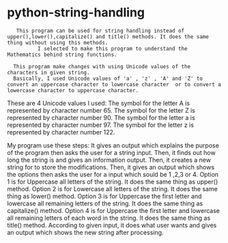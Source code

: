 # python-string-handling
       This program can be used for string handling instead of upper(),lower(),capitalize() and title() methods. It does the same thing without using this methods.
              I selected to make this program to understand the Mathematics behind string functions.

      This program make changes with using Unicode values of the characters in given string.
      Basically, I used Unicode values of 'a' , 'z' , 'A' and 'Z' to convert an uppercase character to lowercase character  or to convert a lowercase character to uppercase character.
These are 4 Unicode values I used:
The symbol for the letter A is represented by character number 65.
The symbol for the letter Z is represented by character number 90.
The symbol for the letter a is represented by character number 97.
The symbol for the letter z is represented by character number 122.

My program use these steps:
      It gives an output which explains the purpose of the program then asks the user for a string input. 
     Then, it finds out how long the string is and gives an information output.
     Then, it creates a new string for to store the modifications.
      Then, it gives an output which shows the options then asks the user for a input which sould be 1 ,2,3 or 4. 
       Option 1 is for Uppercase all letters of the string. It does the same thing as  upper() method.
       Option 2 is for Lowercase all letters of the string. It does the same thing as  lower() method.
      Option 3 is for Uppercase the first letter and lowercase all remaining letters of the string. It does the same thing as  capitalize() method.
      Option 4 is for Uppercase the first letter and lowercase all remaining letters of each word in the string. It does the same thing as  title() method.
       According to given input, it does what user wants and gives an output which shows the new string after processing. 
       


